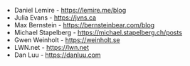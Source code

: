 - Daniel Lemire - <https://lemire.me/blog>
- Julia Evans - <https://jvns.ca>
- Max Bernstein - <https://bernsteinbear.com/blog>
- Michael Stapelberg - <https://michael.stapelberg.ch/posts>
- Gwen Weinholt - <https://weinholt.se>
- LWN.net - <https://lwn.net>
- Dan Luu - <https://danluu.com>
